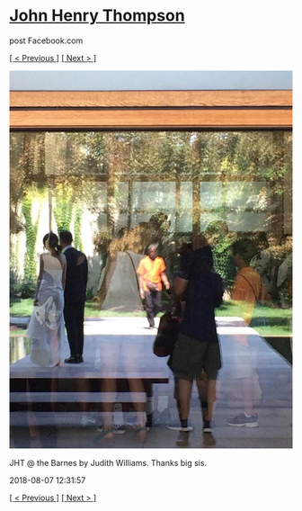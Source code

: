 # [John Henry Thompson](../README.md)
post Facebook.com

[[ < Previous ]](2018-08-07-1.md) [[ Next > ]](2018-08-07-3.md)

[![](../media/2018-08-07/Timeline-Photos-JHT-the-Barnes-by-Judith-Williams-Thanks-big-sis.jpg)](../README.md)

JHT @ the Barnes by Judith Williams. Thanks big sis.

2018-08-07 12:31:57

[[ < Previous ]](2018-08-07-1.md) [[ Next > ]](2018-08-07-3.md)
